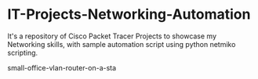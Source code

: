 # IT-Projects-Networking-Automation
It's a repository of Cisco Packet Tracer Projects to showcase my Networking skills, with sample automation script using python netmiko scripting.

small-office-vlan-router-on-a-sta
>>>>
>>>>
